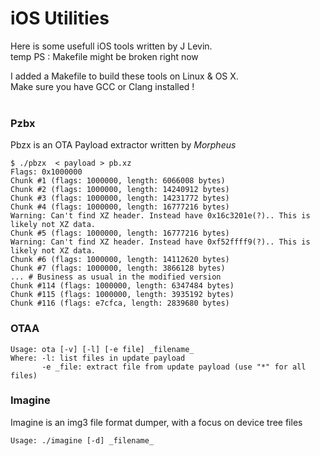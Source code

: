 # iOS Utilities
Here is some usefull iOS tools written by J Levin. <br>
temp PS : Makefile might be broken right now 

I added a Makefile to build these tools on Linux & OS X. <br>
Make sure you have GCC or Clang installed ! <br>
<br>

###  Pzbx

Pbzx is an OTA Payload extractor written by _Morpheus_

```
$ ./pbzx  < payload > pb.xz  
Flags: 0x1000000
Chunk #1 (flags: 1000000, length: 6066008 bytes) 
Chunk #2 (flags: 1000000, length: 14240912 bytes) 
Chunk #3 (flags: 1000000, length: 14231772 bytes) 
Chunk #4 (flags: 1000000, length: 16777216 bytes) 
Warning: Can't find XZ header. Instead have 0x16c3201e(?).. This is likely not XZ data.
Chunk #5 (flags: 1000000, length: 16777216 bytes) 
Warning: Can't find XZ header. Instead have 0xf52ffff9(?).. This is likely not XZ data.
Chunk #6 (flags: 1000000, length: 14112620 bytes) 
Chunk #7 (flags: 1000000, length: 3866128 bytes) 
... # Business as usual in the modified version
Chunk #114 (flags: 1000000, length: 6347484 bytes) 
Chunk #115 (flags: 1000000, length: 3935192 bytes) 
Chunk #116 (flags: e7cfca, length: 2839680 bytes)
```

### OTAA

```
Usage: ota [-v] [-l] [-e file] _filename_
Where: -l: list files in update payload
       -e _file: extract file from update payload (use "*" for all files)
```

### Imagine

Imagine is an img3 file format dumper, with a focus on device tree files

```
Usage: ./imagine [-d] _filename_
```
